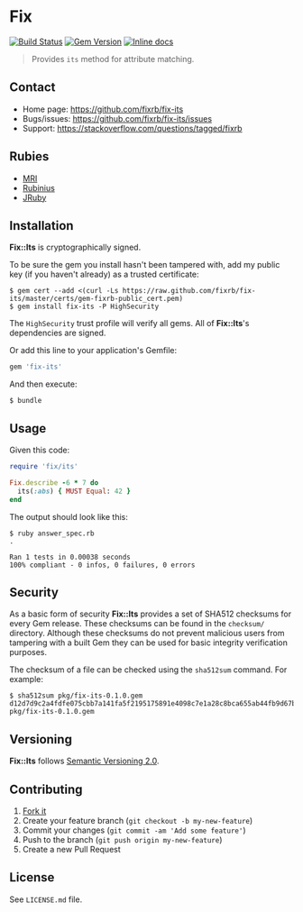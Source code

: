 # Fix

[![Build Status](https://travis-ci.org/fixrb/fix-its.svg?branch=master)][travis]
[![Gem Version](https://badge.fury.io/rb/fix-its.svg)][gem]
[![Inline docs](http://inch-ci.org/github/fixrb/fix-its.svg?branch=master)][inchpages]

> Provides `its` method for attribute matching.

## Contact

* Home page: https://github.com/fixrb/fix-its
* Bugs/issues: https://github.com/fixrb/fix-its/issues
* Support: https://stackoverflow.com/questions/tagged/fixrb

## Rubies

* [MRI](https://www.ruby-lang.org/)
* [Rubinius](http://rubini.us/)
* [JRuby](http://jruby.org/)

## Installation

__Fix::Its__ is cryptographically signed.

To be sure the gem you install hasn't been tampered with, add my public key (if you haven't already) as a trusted certificate:

    $ gem cert --add <(curl -Ls https://raw.github.com/fixrb/fix-its/master/certs/gem-fixrb-public_cert.pem)
    $ gem install fix-its -P HighSecurity

The `HighSecurity` trust profile will verify all gems.  All of __Fix::Its__'s dependencies are signed.

Or add this line to your application's Gemfile:

```ruby
gem 'fix-its'
```

And then execute:

    $ bundle

## Usage

Given this code:

```ruby
require 'fix/its'

Fix.describe -6 * 7 do
  its(:abs) { MUST Equal: 42 }
end
```

The output should look like this:

    $ ruby answer_spec.rb
    .

    Ran 1 tests in 0.00038 seconds
    100% compliant - 0 infos, 0 failures, 0 errors

## Security

As a basic form of security __Fix::Its__ provides a set of SHA512 checksums for
every Gem release.  These checksums can be found in the `checksum/` directory.
Although these checksums do not prevent malicious users from tampering with a
built Gem they can be used for basic integrity verification purposes.

The checksum of a file can be checked using the `sha512sum` command.  For
example:

    $ sha512sum pkg/fix-its-0.1.0.gem
    d12d7d9c2a4fdfe075cbb7a141fa5f2195175891e4098c7e1a28c8bca655ab44fb9d67b6a2e3991d0f852026c5e4537fdf7e314575c68d1c80b3a4b1eb1c041f  pkg/fix-its-0.1.0.gem

## Versioning

__Fix::Its__ follows [Semantic Versioning 2.0](http://semver.org/).

## Contributing

1. [Fork it](https://github.com/fixrb/fix-its/fork)
2. Create your feature branch (`git checkout -b my-new-feature`)
3. Commit your changes (`git commit -am 'Add some feature'`)
4. Push to the branch (`git push origin my-new-feature`)
5. Create a new Pull Request

## License

See `LICENSE.md` file.

[gem]: https://rubygems.org/gems/fix-its
[travis]: https://travis-ci.org/fixrb/fix-its
[inchpages]: http://inch-ci.org/github/fixrb/fix-its/

